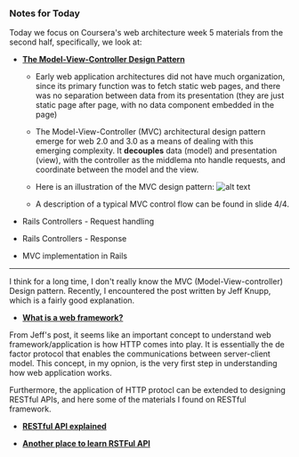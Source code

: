 ### Notes for Today

Today we focus on Coursera's web architecture week 5 materials from the second half, specifically, we look at:

* [**The Model-View-Controller Design Pattern**](https://d396qusza40orc.cloudfront.net/webapplications/lecture_slides/M5-L5-MVC-Handout.pdf)

	* Early web application architectures did not have much organization, since its primary function was to fetch static web pages, and there was no separation between data from its presentation (they are just static page after page, with no data component embedded in the page)

	* The Model-View-Controller (MVC) architectural design pattern emerge for web 2.0 and 3.0 as a means of dealing with this emerging complexity. It **decouples** data (model) and presentation (view), with the controller as the middlema nto handle requests, and coordinate between the model and the view.

	* Here is an illustration of the MVC design pattern: ![alt text](https://github.com/robert8138/Calendar_Notes/blob/master/images/MVC.png)

	* A description of a typical MVC control flow can be found in slide 4/4.




* Rails Controllers - Request handling
* Rails Controllers - Response
* MVC implementation in Rails

---
I think for a long time, I don't really know the MVC (Model-View-controller) Design pattern. Recently, I encountered the post written by Jeff Knupp, which is a fairly good explanation.

* [**What is a web framework?**](http://www.jeffknupp.com/blog/2014/03/03/what-is-a-web-framework/)


From Jeff's post, it seems like an important concept to understand web framework/application is how HTTP comes into play. It is essentially the de factor protocol that enables the communications between server-client model. This concept, in my opnion, is the very first step in understanding how web application works. 


Furthermore, the application of HTTP protocl can be extended to designing RESTful APIs, and here some of the materials I found on RESTful framework.

* [**RESTful API explained**](http://code.tutsplus.com/tutorials/a-beginners-guide-to-http-and-rest--net-16340)

* [**Another place to learn RSTFul API**](http://rest.elkstein.org/)